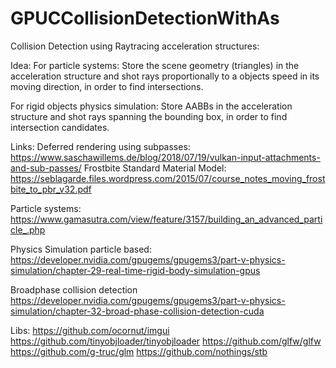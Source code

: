 # GPUCCollisionDetectionWithAs

Collision Detection using Raytracing acceleration structures:

Idea:
For particle systems:
Store the scene geometry (triangles) in the acceleration structure and shot rays proportionally to a objects speed in its moving direction, in order to find intersections.

For rigid objects physics simulation:
Store AABBs in the acceleration structure and shot rays spanning the bounding box,
in order to find intersection candidates.

Links:
Deferred rendering using subpasses: https://www.saschawillems.de/blog/2018/07/19/vulkan-input-attachments-and-sub-passes/
Frostbite Standard Material Model:
https://seblagarde.files.wordpress.com/2015/07/course_notes_moving_frostbite_to_pbr_v32.pdf

Particle systems:
https://www.gamasutra.com/view/feature/3157/building_an_advanced_particle_.php


Physics Simulation particle based:
https://developer.nvidia.com/gpugems/gpugems3/part-v-physics-simulation/chapter-29-real-time-rigid-body-simulation-gpus


Broadphase collision detection
https://developer.nvidia.com/gpugems/gpugems3/part-v-physics-simulation/chapter-32-broad-phase-collision-detection-cuda



Libs: 
https://github.com/ocornut/imgui
https://github.com/tinyobjloader/tinyobjloader
https://github.com/glfw/glfw
https://github.com/g-truc/glm
https://github.com/nothings/stb
